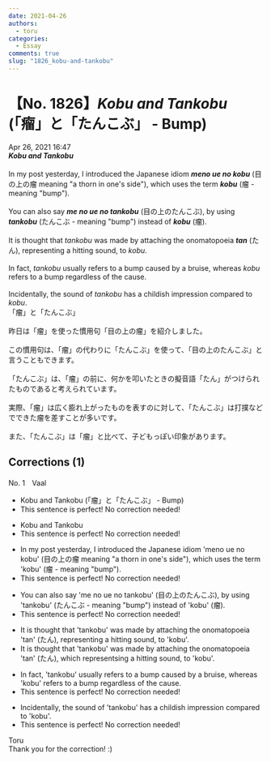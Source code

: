 ```yaml
---
date: 2021-04-26
authors:
  - toru
categories:
  - Essay
comments: true
slug: "1826_kobu-and-tankobu"
---
```


# 【No. 1826】<strong><em>Kobu and Tankobu</em></strong> (「瘤」と「たんこぶ」 - Bump)
<div class="date">Apr 26, 2021 16:47</div>
<div id="post"><div id="body_show_ori">
<strong><em>Kobu and Tankobu</em></strong><br/><br/>In my post yesterday, I introduced the Japanese idiom <strong><em>meno ue no kobu</em></strong> (目の上の瘤 meaning "a thorn in one's side"), which uses the term <strong><em>kobu</em></strong> (瘤 - meaning "bump").<br/><br/>You can also say <strong><em>me no ue no tankobu</em></strong> (目の上のたんこぶ), by using <strong><em>tankobu</em></strong> (たんこぶ - meaning "bump") instead of <strong><em>kobu</em></strong> (瘤).<br/><br/>It is thought that <em>tankobu</em> was made by attaching the onomatopoeia <strong><em>tan</em></strong> (たん), representing a hitting sound, to <em>kobu</em>.<br/><br/>In fact, <em>tankobu</em> usually refers to a bump caused by a bruise, whereas <em>kobu</em> refers to a bump regardless of the cause.<br/><br/>Incidentally, the sound of <em>tankobu</em> has a childish impression compared to <em>kobu</em>.
</div></div>

<!-- more -->

<div id="post_ja"><div id="body_show_mo">
「瘤」と「たんこぶ」<br/><br/>昨日は「瘤」を使った慣用句「目の上の瘤」を紹介しました。<br/><br/>この慣用句は、「瘤」の代わりに「たんこぶ」を使って、「目の上のたんこぶ」と言うこともできます。<br/><br/>「たんこぶ」は、「瘤」の前に、何かを叩いたときの擬音語「たん」がつけられたものであると考えられています。<br/><br/>実際、「瘤」は広く膨れ上がったものを表すのに対して、「たんこぶ」は打撲などでできた瘤を差すことが多いです。<br/><br/>また、「たんこぶ」は「瘤」と比べて、子どもっぽい印象があります。
</div></div>

## Corrections (1)
<div id="block"><div class="first_name"> No. 1　<span class="just_name">Vaal</span></div><div id="block2">
<ul class="correction_field">
<li class="incorrect">Kobu and Tankobu (「瘤」と「たんこぶ」 - Bump)</li>
<li class="corrected perfect">This sentence is perfect! No correction needed!</li>
</ul>
<ul class="correction_field">
<li class="incorrect">Kobu and Tankobu</li>
<li class="corrected perfect">This sentence is perfect! No correction needed!</li>
</ul>
<ul class="correction_field">
<li class="incorrect">In my post yesterday, I introduced the Japanese idiom 'meno ue no kobu' (目の上の瘤 meaning "a thorn in one's side"), which uses the term 'kobu' (瘤 - meaning "bump").</li>
<li class="corrected perfect">This sentence is perfect! No correction needed!</li>
</ul>
<ul class="correction_field">
<li class="incorrect">You can also say 'me no ue no tankobu' (目の上のたんこぶ), by using 'tankobu' (たんこぶ - meaning "bump") instead of 'kobu' (瘤).</li>
<li class="corrected perfect">This sentence is perfect! No correction needed!</li>
</ul>
<ul class="correction_field">
<li class="incorrect">It is thought that 'tankobu' was made by attaching the onomatopoeia 'tan' (たん), representing a hitting sound, to 'kobu'.</li>
<li class="corrected correct">
It is thought that 'tankobu' was made by attaching the onomatopoeia 'tan' (たん), <span class="f_red">which </span>represent<span class="f_red">s</span><span class="f_gray">ing</span> a hitting sound, to 'kobu'.
</li>
</ul>
<ul class="correction_field">
<li class="incorrect">In fact, 'tankobu' usually refers to a bump caused by a bruise, whereas 'kobu' refers to a bump regardless of the cause.</li>
<li class="corrected perfect">This sentence is perfect! No correction needed!</li>
</ul>
<ul class="correction_field">
<li class="incorrect">Incidentally, the sound of 'tankobu' has a childish impression compared to 'kobu'.</li>
<li class="corrected perfect">This sentence is perfect! No correction needed!</li>
</ul>
</div><div class="name"><span class="just_name">Toru</span><br>
Thank you for the correction! :)
</div>
</div>
